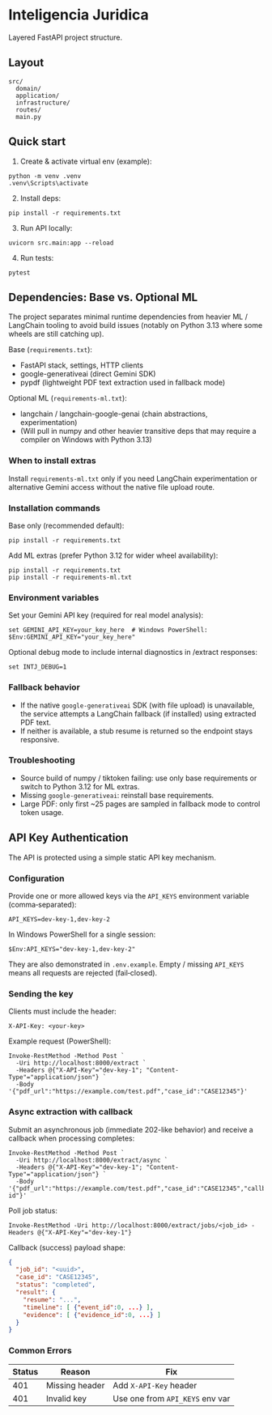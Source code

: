 # Inteligencia Juridica

Layered FastAPI project structure.

## Layout

```
src/
  domain/
  application/
  infrastructure/
  routes/
  main.py
```

## Quick start

1. Create & activate virtual env (example):
```
python -m venv .venv
.venv\Scripts\activate
```
2. Install deps:
```
pip install -r requirements.txt
```
3. Run API locally:
```
uvicorn src.main:app --reload
```
4. Run tests:
```
pytest
```

## Dependencies: Base vs. Optional ML

The project separates minimal runtime dependencies from heavier ML / LangChain tooling to avoid build issues (notably on Python 3.13 where some wheels are still catching up).

Base (`requirements.txt`):
- FastAPI stack, settings, HTTP clients
- google-generativeai (direct Gemini SDK)
- pypdf (lightweight PDF text extraction used in fallback mode)

Optional ML (`requirements-ml.txt`):
- langchain / langchain-google-genai (chain abstractions, experimentation)
- (Will pull in numpy and other heavier transitive deps that may require a compiler on Windows with Python 3.13)

### When to install extras
Install `requirements-ml.txt` only if you need LangChain experimentation or alternative Gemini access without the native file upload route.

### Installation commands
Base only (recommended default):
```
pip install -r requirements.txt
```

Add ML extras (prefer Python 3.12 for wider wheel availability):
```
pip install -r requirements.txt
pip install -r requirements-ml.txt
```

### Environment variables
Set your Gemini API key (required for real model analysis):
```
set GEMINI_API_KEY=your_key_here  # Windows PowerShell: $Env:GEMINI_API_KEY="your_key_here"
```
Optional debug mode to include internal diagnostics in /extract responses:
```
set INTJ_DEBUG=1
```

### Fallback behavior
- If the native `google-generativeai` SDK (with file upload) is unavailable, the service attempts a LangChain fallback (if installed) using extracted PDF text.
- If neither is available, a stub resume is returned so the endpoint stays responsive.

### Troubleshooting
- Source build of numpy / tiktoken failing: use only base requirements or switch to Python 3.12 for ML extras.
- Missing `google-generativeai`: reinstall base requirements.
- Large PDF: only first ~25 pages are sampled in fallback mode to control token usage.

## API Key Authentication

The API is protected using a simple static API key mechanism.

### Configuration
Provide one or more allowed keys via the `API_KEYS` environment variable (comma‑separated):
```
API_KEYS=dev-key-1,dev-key-2
```
In Windows PowerShell for a single session:
```
$Env:API_KEYS="dev-key-1,dev-key-2"
```
They are also demonstrated in `.env.example`. Empty / missing `API_KEYS` means all requests are rejected (fail‑closed).

### Sending the key
Clients must include the header:
```
X-API-Key: <your-key>
```

Example request (PowerShell):
```
Invoke-RestMethod -Method Post `
  -Uri http://localhost:8000/extract `
  -Headers @{"X-API-Key"="dev-key-1"; "Content-Type"="application/json"} `
  -Body '{"pdf_url":"https://example.com/test.pdf","case_id":"CASE12345"}'
```

### Async extraction with callback
Submit an asynchronous job (immediate 202-like behavior) and receive a callback when processing completes:
```
Invoke-RestMethod -Method Post `
  -Uri http://localhost:8000/extract/async `
  -Headers @{"X-API-Key"="dev-key-1"; "Content-Type"="application/json"} `
  -Body '{"pdf_url":"https://example.com/test.pdf","case_id":"CASE12345","callback_url":"https://webhook.site/your-id"}'
```
Poll job status:
```
Invoke-RestMethod -Uri http://localhost:8000/extract/jobs/<job_id> -Headers @{"X-API-Key"="dev-key-1"}
```
Callback (success) payload shape:
```json
{
  "job_id": "<uuid>",
  "case_id": "CASE12345",
  "status": "completed",
  "result": {
    "resume": "...",
    "timeline": [ {"event_id":0, ...} ],
    "evidence": [ {"evidence_id":0, ...} ]
  }
}
```

### Common Errors
| Status | Reason | Fix |
|--------|--------|-----|
| 401 | Missing header | Add `X-API-Key` header |
| 401 | Invalid key | Use one from `API_KEYS` env var |



